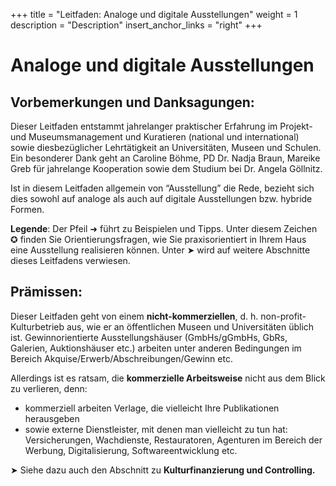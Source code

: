 +++
title = "Leitfaden: Analoge und digitale Ausstellungen"
weight = 1
description = "Description"
insert_anchor_links = "right"
+++

# Analoge und digitale Ausstellungen

## Vorbemerkungen und Danksagungen:
Dieser Leitfaden entstammt jahrelanger praktischer Erfahrung im Projekt- und Museumsmanagement und Kuratieren (national und international) sowie diesbezüglicher Lehrtätigkeit an Universitäten, Museen und Schulen. Ein besonderer Dank geht an Caroline Böhme, PD Dr. Nadja Braun, Mareike Greb für jahrelange Kooperation sowie dem Studium bei Dr. Angela Göllnitz.

Ist in diesem Leitfaden allgemein von “Ausstellung” die Rede, bezieht sich dies sowohl auf analoge als auch auf digitale Ausstellungen bzw. hybride Formen.

**Legende**: 
Der Pfeil ➜ führt zu Beispielen und Tipps.
Unter diesem Zeichen ✪ finden Sie Orientierungsfragen, wie Sie praxisorientiert in Ihrem Haus eine Ausstellung realisieren können.
Unter ➤ wird auf weitere Abschnitte dieses Leitfadens verwiesen.

## Prämissen:
Dieser Leitfaden geht von einem **nicht-kommerziellen**, d. h. non-profit-Kulturbetrieb aus, wie er an öffentlichen Museen und Universitäten üblich ist. Gewinnorientierte Ausstellungshäuser (GmbHs/gGmbHs, GbRs, Galerien, Auktionshäuser etc.) arbeiten unter anderen Bedingungen im Bereich Akquise/Erwerb/Abschreibungen/Gewinn etc.

Allerdings ist es ratsam, die **kommerzielle Arbeitsweise** nicht aus dem Blick zu verlieren, denn:
* kommerziell arbeiten Verlage, die vielleicht Ihre Publikationen herausgeben 
* sowie externe Dienstleister, mit denen man vielleicht zu tun hat: Versicherungen, Wachdienste, Restauratoren, Agenturen im Bereich der Werbung, Digitalisierung, Softwareentwicklung etc.

➤ Siehe dazu auch den Abschnitt zu **Kulturfinanzierung und Controlling.**